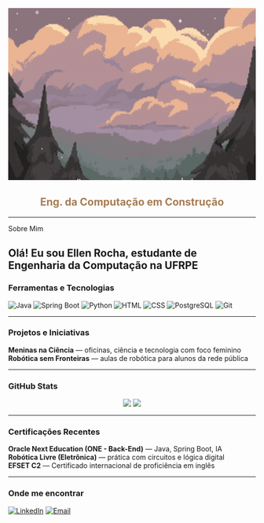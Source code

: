 <div align="center">
  <!-- Banner com tons Stardew Valley: verde musgo → azul claro -->
  <img src="https://github.com/EllenRocha1/EllenRocha1/blob/main/assets/banner-pixel.gif" width="100%" height="350px" alt="Pixel Gif ">

  <h2 style="color:#a67c52"> Eng. da Computação em Construção </h2>
</div>

---
Sobre Mim

Olá! Eu sou **Ellen Rocha**, estudante de Engenharia da Computação na UFRPE  
---
### Ferramentas e Tecnologias

![Java](https://img.shields.io/badge/Java-ED8B00?style=for-the-badge&logo=java&logoColor=white)
![Spring Boot](https://img.shields.io/badge/Spring_Boot-6DB33F?style=for-the-badge&logo=springboot&logoColor=white)
![Python](https://img.shields.io/badge/Python-3776AB?style=for-the-badge&logo=python&logoColor=white)
![HTML](https://img.shields.io/badge/HTML5-E44D26?style=for-the-badge&logo=html5&logoColor=white)
![CSS](https://img.shields.io/badge/CSS3-1572B6?style=for-the-badge&logo=css3&logoColor=white)
![PostgreSQL](https://img.shields.io/badge/PostgreSQL-336791?style=for-the-badge&logo=postgresql&logoColor=white)
![Git](https://img.shields.io/badge/Git-F05032?style=for-the-badge&logo=git&logoColor=white)

---
### Projetos e Iniciativas

**Meninas na Ciência** — oficinas, ciência e tecnologia com foco feminino   
**Robótica sem Fronteiras** — aulas de robótica para alunos da rede pública

---

### GitHub Stats

<div align="center">
  <img height="170em" src="https://github-readme-stats.vercel.app/api?username=EllenRocha1&show_icons=true&hide=prs&title_color=ff69b4&icon_color=ff69b4&text_color=ffc0cb&bg_color=0d1117" />
  <img height="170em" src="https://github-readme-stats.vercel.app/api/top-langs/?username=EllenRocha1&layout=compact&hide=javascript&title_color=ff69b4&text_color=ffc0cb&bg_color=0d1117" />
</div>

---

### Certificações Recentes

**Oracle Next Education (ONE - Back-End)** — Java, Spring Boot, IA  
**Robótica Livre (Eletrônica)** — prática com circuitos e lógica digital  
**EFSET C2** — Certificado internacional de proficiência em inglês

---

### Onde me encontrar

[![LinkedIn](https://img.shields.io/badge/-LinkedIn-blue?style=flat-square&logo=linkedin)](https://www.linkedin.com/in/ellen-rocha-dev)
[![Email](https://img.shields.io/badge/-Email-red?style=flat-square&logo=gmail&logoColor=white)](mailto:ellenrocha.dev@gmail.com)

